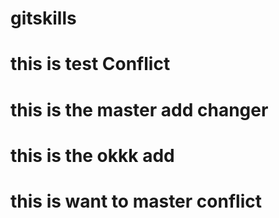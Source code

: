 # gitskills
# this is test Conflict
# this is the master add changer
# this is the okkk add
# this is want to master conflict